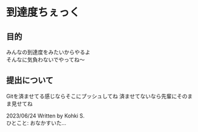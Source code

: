 # 到達度ちぇっく
## 目的 
みんなの到達度をみたいからやるよ  
そんなに気負わないでやってね〜

## 提出について
Gitを済ませてる感じならそこにプッシュしてね
済ませてないなら先輩にそのまま見せてね


2023/06/24 Written by Kohki S.  
ひとこと: おなかすいた...